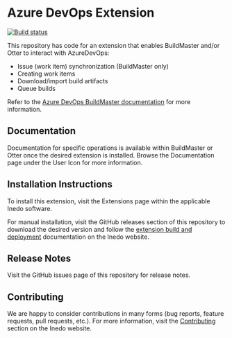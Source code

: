 # Azure DevOps Extension

[![Build status](https://buildmaster.inedo.com/api/ci-badges/image?API_Key=badges&$ApplicationName=AzureDevOps)](https://buildmaster.inedo.com/api/ci-badges/link?API_Key=badges&$ApplicationName=AzureDevOps)

This repository has code for an extension that enables BuildMaster and/or Otter to interact with AzureDevOps:

 - Issue (work item) synchronization (BuildMaster only)
 - Creating work items
 - Download/import build artifacts
 - Queue builds
 
Refer to the [Azure DevOps BuildMaster documentation](https://docs.inedo.com/docs/buildmaster/integrations/azure-devops) for more information.

## Documentation

Documentation for specific operations is available within BuildMaster or Otter once the desired extension is installed. Browse the Documentation page under the User Icon for more information.

## Installation Instructions

To install this extension, visit the Extensions page within the applicable Inedo software.

For manual installation, visit the GitHub releases section of this repository to download the desired version and follow the [extension build and deployment](https://inedo.com/support/documentation/various/inedo-sdk/creating#building-deploying) documentation on the Inedo website.

## Release Notes

Visit the GitHub issues page of this repository for release notes.

## Contributing

We are happy to consider contributions in many forms (bug reports, feature requests, pull requests, etc.). For more information, visit the [Contributing](https://inedo.com/open/contributing) section on the Inedo website.
